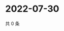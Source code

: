 # 2022-07-30

共 0 条

<!-- BEGIN WEIBO -->
<!-- 最后更新时间 Sat Jul 30 2022 06:16:01 GMT+0800 (China Standard Time) -->

<!-- END WEIBO -->
